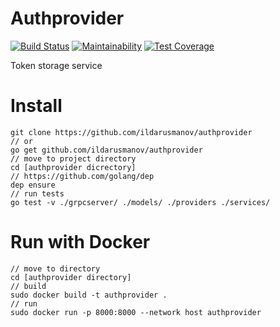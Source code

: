 # Authprovider

[![Build Status](https://travis-ci.org/ildarusmanov/authprovider.svg?branch=master)](https://travis-ci.org/ildarusmanov/authprovider)
[![Maintainability](https://api.codeclimate.com/v1/badges/a10ad1286a592257b2b1/maintainability)](https://codeclimate.com/github/ildarusmanov/authprovider/maintainability)
[![Test Coverage](https://api.codeclimate.com/v1/badges/a10ad1286a592257b2b1/test_coverage)](https://codeclimate.com/github/ildarusmanov/authprovider/test_coverage)

Token storage service

# Install
```
git clone https://github.com/ildarusmanov/authprovider
// or
go get github.com/ildarusmanov/authprovider
// move to project directory
cd [authprovider dicrectory]
// https://github.com/golang/dep
dep ensure
// run tests
go test -v ./grpcserver/ ./models/ ./providers ./services/
```

# Run with Docker

```
// move to directory
cd [authprovider directory]
// build
sudo docker build -t authprovider .
// run
sudo docker run -p 8000:8000 --network host authprovider 
```

